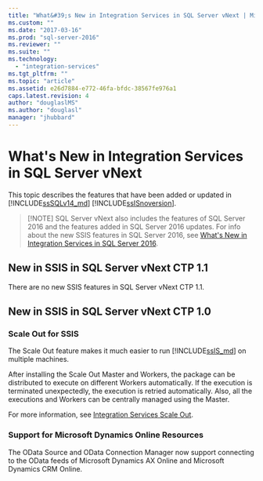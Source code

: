 ```yaml
---
title: "What&#39;s New in Integration Services in SQL Server vNext | Microsoft Docs"
ms.custom: ""
ms.date: "2017-03-16"
ms.prod: "sql-server-2016"
ms.reviewer: ""
ms.suite: ""
ms.technology: 
  - "integration-services"
ms.tgt_pltfrm: ""
ms.topic: "article"
ms.assetid: e26d7884-e772-46fa-bfdc-38567fe976a1
caps.latest.revision: 4
author: "douglaslMS"
ms.author: "douglasl"
manager: "jhubbard"
---
```

# What&#39;s New in Integration Services in SQL Server vNext
This topic describes the features that have been added or updated in [!INCLUDE[ssSQLv14_md](../includes/sssqlv14-md.md)] [!INCLUDE[ssISnoversion](../includes/ssisnoversion-md.md)].

>   [!NOTE]
> SQL Server vNext also includes the features of SQL Server 2016 and the features added in SQL Server 2016 updates. For info about the new SSIS features in SQL Server 2016, see [What's New in Integration Services in SQL Server 2016](../integration-services/what-s-new-in-integration-services-in-sql-server-2016.md).

## New in SSIS in SQL Server vNext CTP 1.1

There are no new SSIS features in SQL Server vNext CTP 1.1.

## New in SSIS in SQL Server vNext CTP 1.0

### Scale Out for SSIS

The Scale Out feature makes it much easier to run [!INCLUDE[ssIS_md](../includes/ssis-md.md)] on multiple machines. 
   
After installing the Scale Out Master and Workers, the package can be distributed to execute on different Workers automatically. If the execution is terminated unexpectedly, the execution is retried automatically. Also, all the executions and Workers can be centrally managed using the Master.
   
For more information, see [Integration Services Scale Out](../integration-services/integration-services-ssis-scale-out.md).
   
### Support for Microsoft Dynamics Online Resources

The OData Source and OData Connection Manager now support connecting to the OData feeds of Microsoft Dynamics AX Online and Microsoft Dynamics CRM Online.
